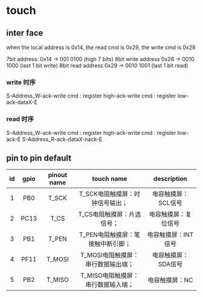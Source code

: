 # touch

## inter face

when the local address is 0x14, the read cmd is 0x29, the write cmd is 0x28

7bit address: 0x14      ->  001 0100 (high 7 bits)
8bit write address 0x28 -> 0010 1000 (last 1 bit write)
8bit read address 0x29  -> 0010 1001 (last 1 bit read)

### write 时序

S-Address_W-ack-write cmd : register high-ack-write cmd : register low-ack-dataX-E

### read 时序

S-Address_W-ack-write cmd : register high-ack-write cmd : register low-ack-E
S-Address_R-ack-dataX-nack-E


## pin to pin default

|  id   | gpio  | pinout name |             touch name             |     description      |
| :---: | :---: | :---------: | :--------------------------------: | :------------------: |
|   1   |  PB0  |    T_SCK    |  T_SCK电阻触摸屏：时钟信号输出；   | 电容触摸屏：SCL信号  |
|   2   | PC13  |    T_CS     |     T_CS电阻触摸屏：片选信号；     | 电容触摸屏：复位信号 |
|   3   |  PB1  |    T_PEN    | T_PEN电阻触摸屏：笔接触中断引脚；  | 电容触摸屏：INT信号  |
|   4   | PF11  |   T_MOSI    | T_MOSI电阻触摸屏：串行数据输出端； | 电容触摸屏：SDA信号  |
|   5   |  PB2  |   T_MISO    | T_MISO电阻触摸屏：串行数据输入端； |    电容触摸屏：NC    |
